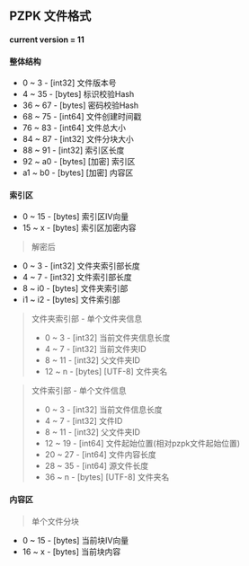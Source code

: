 ## PZPK 文件格式

#### current version = 11

#### 整体结构
+  0 ~  3 - [int32] 文件版本号
+  4 ~ 35 - [bytes] 标识校验Hash
+ 36 ~ 67 - [bytes] 密码校验Hash
+ 68 ~ 75 - [int64] 文件创建时间戳
+ 76 ~ 83 - [int64] 文件总大小
+ 84 ~ 87 - [int32] 文件分块大小
+ 88 ~ 91 - [int32] 索引区长度
+ 92 ~ a0 - [bytes] [加密] 索引区
+ a1 ~ b0 - [bytes] [加密] 内容区

#### 索引区
+  0 ~ 15 - [bytes] 索引区IV向量
+ 15 ~  x - [bytes] 索引区加密内容
> 解密后
+  0 ~  3 - [int32] 文件夹索引部长度
+  4 ~  7 - [int32] 文件索引部长度
+  8 ~ i0 - [bytes] 文件夹索引部
+ i1 ~ i2 - [bytes] 文件索引部

> 文件夹索引部 - 单个文件夹信息
> +  0 ~  3 - [int32] 当前文件夹信息长度
> +  4 ~  7 - [int32] 当前文件夹ID
> +  8 ~ 11 - [int32] 父文件夹ID
> + 12 ~  n - [bytes] [UTF-8] 文件夹名

> 文件索引部 - 单个文件信息
> +  0 ~  3 - [int32] 当前文件信息长度
> +  4 ~  7 - [int32] 文件ID
> +  8 ~ 11 - [int32] 父文件夹ID
> + 12 ~ 19 - [int64] 文件起始位置(相对pzpk文件起始位置)
> + 20 ~ 27 - [int64] 文件内容长度
> + 28 ~ 35 - [int64] 源文件长度
> + 36 ~  n - [bytes] [UTF-8] 文件夹名

#### 内容区
> 单个文件分块
+  0 ~ 15 - [bytes] 当前块IV向量
+ 16 ~  x - [bytes] 当前块内容
